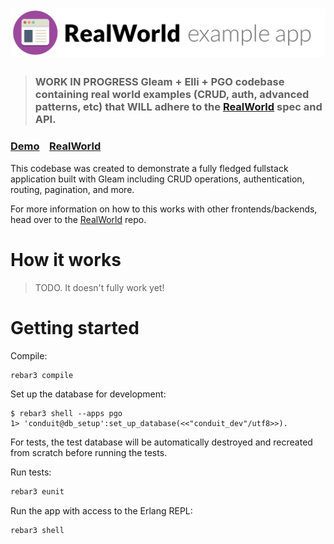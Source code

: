 # ![RealWorld Example App](logo.png)

> ### WORK IN PROGRESS Gleam + Elli + PGO codebase containing real world examples (CRUD, auth, advanced patterns, etc) that WILL adhere to the [RealWorld](https://github.com/gothinkster/realworld) spec and API.


### [Demo](https://github.com/gothinkster/realworld)&nbsp;&nbsp;&nbsp;&nbsp;[RealWorld](https://github.com/gothinkster/realworld)


This codebase was created to demonstrate a fully fledged fullstack application built with Gleam including CRUD operations, authentication, routing, pagination, and more.

For more information on how to this works with other frontends/backends, head over to the [RealWorld](https://github.com/gothinkster/realworld) repo.


# How it works

> TODO. It doesn't fully work yet!

# Getting started

Compile:
```sh
rebar3 compile
```

Set up the database for development:
```
$ rebar3 shell --apps pgo
1> 'conduit@db_setup':set_up_database(<<"conduit_dev"/utf8>>).
```

For tests, the test database will be automatically destroyed
and recreated from scratch before running the tests.

Run tests:
```sh
rebar3 eunit
```

Run the app with access to the Erlang REPL:
```sh
rebar3 shell
```
